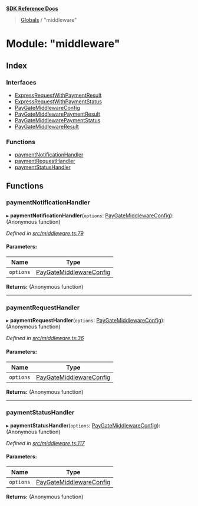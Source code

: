 **[SDK Reference Docs](../README.md)**

> [Globals](../README.md) / "middleware"

# Module: "middleware"

## Index

### Interfaces

- [ExpressRequestWithPaymentResult](../interfaces/_middleware_.expressrequestwithpaymentresult.md)
- [ExpressRequestWithPaymentStatus](../interfaces/_middleware_.expressrequestwithpaymentstatus.md)
- [PayGateMiddlewareConfig](../interfaces/_middleware_.paygatemiddlewareconfig.md)
- [PayGateMiddlewarePaymentResult](../interfaces/_middleware_.paygatemiddlewarepaymentresult.md)
- [PayGateMiddlewarePaymentStatus](../interfaces/_middleware_.paygatemiddlewarepaymentstatus.md)
- [PayGateMiddlewareResult](../interfaces/_middleware_.paygatemiddlewareresult.md)

### Functions

- [paymentNotificationHandler](_middleware_.md#paymentnotificationhandler)
- [paymentRequestHandler](_middleware_.md#paymentrequesthandler)
- [paymentStatusHandler](_middleware_.md#paymentstatushandler)

## Functions

### paymentNotificationHandler

▸ **paymentNotificationHandler**(`options`: [PayGateMiddlewareConfig](../interfaces/_middleware_.paygatemiddlewareconfig.md)): (Anonymous function)

_Defined in [src/middleware.ts:79](https://github.com/distributhor/paygate-sdk/blob/66ae948/src/middleware.ts#L79)_

#### Parameters:

| Name      | Type                                                                             |
| --------- | -------------------------------------------------------------------------------- |
| `options` | [PayGateMiddlewareConfig](../interfaces/_middleware_.paygatemiddlewareconfig.md) |

**Returns:** (Anonymous function)

---

### paymentRequestHandler

▸ **paymentRequestHandler**(`options`: [PayGateMiddlewareConfig](../interfaces/_middleware_.paygatemiddlewareconfig.md)): (Anonymous function)

_Defined in [src/middleware.ts:36](https://github.com/distributhor/paygate-sdk/blob/66ae948/src/middleware.ts#L36)_

#### Parameters:

| Name      | Type                                                                             |
| --------- | -------------------------------------------------------------------------------- |
| `options` | [PayGateMiddlewareConfig](../interfaces/_middleware_.paygatemiddlewareconfig.md) |

**Returns:** (Anonymous function)

---

### paymentStatusHandler

▸ **paymentStatusHandler**(`options`: [PayGateMiddlewareConfig](../interfaces/_middleware_.paygatemiddlewareconfig.md)): (Anonymous function)

_Defined in [src/middleware.ts:117](https://github.com/distributhor/paygate-sdk/blob/66ae948/src/middleware.ts#L117)_

#### Parameters:

| Name      | Type                                                                             |
| --------- | -------------------------------------------------------------------------------- |
| `options` | [PayGateMiddlewareConfig](../interfaces/_middleware_.paygatemiddlewareconfig.md) |

**Returns:** (Anonymous function)
